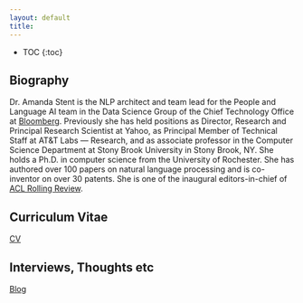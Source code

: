 ```yaml
---
layout: default
title: 
---
```


* TOC
{:toc}

## Biography

Dr. Amanda Stent is the NLP architect and team lead for the People and Language AI team in the Data Science Group of the Chief Technology Office at [Bloomberg](https://www.techatbloomberg.com/). Previously she has held positions as Director, Research and Principal Research Scientist at Yahoo, as Principal Member of Technical Staff at AT&T Labs — Research, and as associate professor in the Computer Science Department at Stony Brook University in Stony Brook, NY. She holds a Ph.D. in computer science from the University of Rochester. She has authored over 100 papers on natural language processing and is co-inventor on over 30 patents. She is one of the inaugural editors-in-chief of [ACL Rolling Review](https://aclrollingreview.org).

## Curriculum Vitae

[CV](files/stentcv.pdf)

## Interviews, Thoughts etc

[Blog](blog.html)

